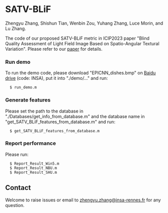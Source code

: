 # SATV-BLiF

Zhengyu Zhang, Shishun Tian, Wenbin Zou, Yuhang Zhang, Luce Morin, and Lu Zhang.

The code of our proposed SATV-BLiF metric in ICIP2023 paper "Blind Quality Assessment of Light Field Image Based on Spatio-Angular Textural Variation". Please refer to our [paper](https://ieeexplore.ieee.org/abstract/document/10222216) for details.

### Run demo
To run the demo code, please download "EPICNN_dishes.bmp" on [Baidu drive](https://pan.baidu.com/s/144q5dzCa-_1KMhr9qi01cQ) (code: INSA), put it into "./demo/..." and run:
```
  $ run_demo.m
```

### Generate features   
Please set the path to the database in "./Databases/get_info_from_database.m" and the database name in "get_SATV_BLiF_features_from_database.m" and run:
```
  $ get_SATV_BLiF_features_from_database.m
```

### Report performance 
Please run:
```
  $ Report_Result_Win5.m
  $ Report_Result_NBU.m
  $ Report_Result_SHU.m
```

## Contact
Welcome to raise issues or email to [zhengyu.zhang@insa-rennes.fr](zhengyu.zhang@insa-rennes.fr) for any question.
